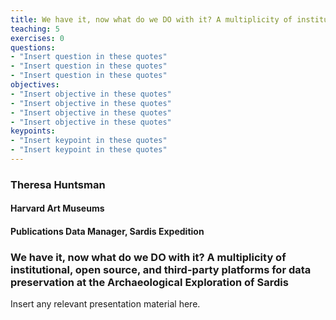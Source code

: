 ```yaml
---
title: We have it, now what do we DO with it? A multiplicity of institutional, open source, and third-party platforms for data preservation at the Archaeological Exploration of Sardis
teaching: 5
exercises: 0
questions:
- "Insert question in these quotes"
- "Insert question in these quotes"
- "Insert question in these quotes"
objectives:
- "Insert objective in these quotes"
- "Insert objective in these quotes"
- "Insert objective in these quotes"
- "Insert objective in these quotes"
keypoints:
- "Insert keypoint in these quotes"
- "Insert keypoint in these quotes"
---
```


### Theresa Huntsman
#### Harvard Art Museums
#### Publications Data Manager, Sardis Expedition

### We have it, now what do we DO with it? A multiplicity of institutional, open source, and third-party platforms for data preservation at the Archaeological Exploration of Sardis

Insert any relevant presentation material here.